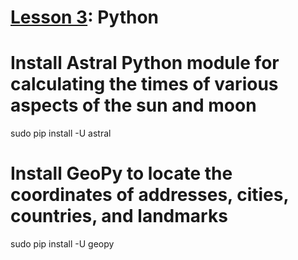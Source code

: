 # <a href="https://goo.gl/F0H9jW">Lesson 3</a>: Python

# Install Astral Python module for calculating the times of various aspects of the sun and moon

sudo pip install -U astral

# Install GeoPy to locate the coordinates of addresses, cities, countries, and landmarks

sudo pip install -U geopy
